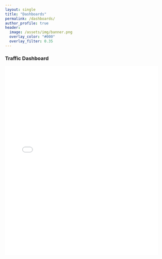 ```yaml
---
layout: single
title: "Dashboards"
permalink: /dashboards/
author_profile: true
header:
  image: /assets/img/banner.png
  overlay_color: "#000"
  overlay_filter: 0.35
---
```


### Traffic Dashboard
<div class="embed-container">
  <iframe width="100%" height="620" src="PASTE_PBI_EMBED_URL" frameborder="0" allowfullscreen="true"></iframe>
</div>
